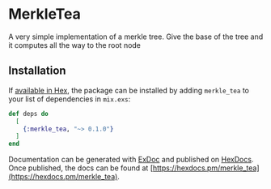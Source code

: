 # MerkleTea

A very simple implementation of a merkle tree. Give the base of the tree and it computes all the way to the root node

## Installation

If [available in Hex](https://hex.pm/docs/publish), the package can be installed
by adding `merkle_tea` to your list of dependencies in `mix.exs`:

```elixir
def deps do
  [
    {:merkle_tea, "~> 0.1.0"}
  ]
end
```

Documentation can be generated with [ExDoc](https://github.com/elixir-lang/ex_doc)
and published on [HexDocs](https://hexdocs.pm). Once published, the docs can
be found at [https://hexdocs.pm/merkle_tea](https://hexdocs.pm/merkle_tea).
